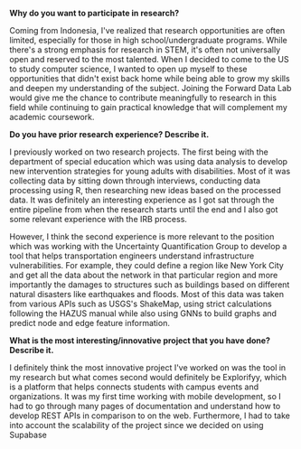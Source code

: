 
**Why do you want to participate in research?**

Coming from Indonesia, I've realized that research opportunities are often limited, especially for those in high school/undergraduate programs. While there's a strong emphasis for research in STEM, it's often not universally open and reserved to the most talented. When I decided to come to the US to study computer science, I wanted to open up myself to these opportunities that didn't exist back home while being able to grow my skills and deepen my understanding of the subject. Joining the Forward Data Lab would give me the chance to contribute meaningfully to research in this field while continuing to gain practical knowledge that will complement my academic coursework.

**Do you have prior research experience? Describe it.**

I previously worked on two research projects. The first being with the department of special education which was using data analysis to develop new intervention strategies for young adults with disabilities. Most of it was collecting data by sitting down through interviews, conducting data processing using R, then researching new ideas based on the processed data. It was definitely an interesting experience as I got sat through the entire pipeline from when the research starts until the end and I also got some relevant experience with the IRB process. 

However, I think the second experience is more relevant to the position which was working with the Uncertainty Quantification Group to develop a tool that helps transportation engineers understand infrastructure vulnerabilities. For example, they could define a region like New York City and get all the data about the network in that particular region and more importantly the damages to structures such as buildings based on different natural disasters like earthquakes and floods. Most of this data was taken from various APIs such as USGS's ShakeMap, using strict calculations following the HAZUS manual while also using GNNs to build graphs and predict node and edge feature information.

**What is the most interesting/innovative project that you have done? Describe it.**

I definitely think the most innovative project I've worked on was the tool in my research but what comes second would definitely be Explorifyy, which is a platform that helps connects students with campus events and organizations. It was my first time working with mobile development, so I had to go through many pages of documentation and understand how to develop REST APIs in comparison to on the web. Furthermore, I had to take into account the scalability of the project since we decided on using Supabase 